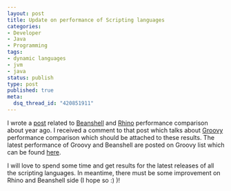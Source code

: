 ```yaml
--- 
layout: post
title: Update on performance of Scripting languages
categories: 
- Developer
- Java
- Programming
tags:
- dynamic languages
- jvm
- java
status: publish
type: post
published: true
meta: 
  dsq_thread_id: "420851911"
---
```

I wrote a <a href="http://thoughtworker.in/2006/06/28/rhino-vs-beanshell-comparison/">post</a> related to <a href="http://www.beanshell.org/">Beanshell</a> and <a href="http://www.mozilla.org/rhino/">Rhino</a> performance comparison about year ago. I received a comment to that post which talks about <a href="http://groovy.codehaus.org/">Groovy</a> performance comparison which should be attached to these results. The latest performance of Groovy and Beanshell are posted on Groovy list which can be found <a href="http://www.nabble.com/Re%3A-GroovyScriptEngine...maximizing-performance--p8971121.html">here</a>.

I will love to spend some time and get results for the latest releases of all the scripting languages. In meantime, there must be some improvement on Rhino and Beanshell side (I hope so :) )!
